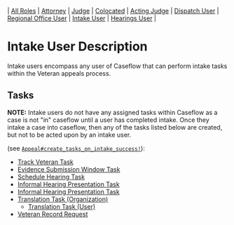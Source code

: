 | [All Roles][ar] | [Attorney][a] | [Judge][j] | [Colocated][c] | [Acting Judge][aj] | [Dispatch User][du] | [Regional Office User][ro] | [Intake User][iu] | [Hearings User][hu] |

# Intake User Description

Intake users encompass any user of Caseflow that can perform intake tasks within the Veteran appeals process.

## Tasks

**NOTE:** Intake users do not have any assigned tasks within Caseflow as a case is not "in" caseflow until a user has completed intake. Once they intake a case into caseflow, then any of the tasks listed below are created, but not to be acted upon by an intake user.

(see [`Appeal#create_tasks_on_intake_success!`](https://github.com/department-of-veterans-affairs/caseflow/blob/master/app/models/appeal.rb#L336)):

- [Track Veteran Task](../task_descr/TrackVeteranTask_Organization.md)
- [Evidence Submission Window Task](../task_descr/EvidenceSubmissionWindowTask_Organization.md)
- [Schedule Hearing Task](../task_descr/ScheduleHearingTask_Organization.md)
- [Informal Hearing Presentation Task](../task_descr/InformalHearingPresentationTask_Organization.md)
- [Informal Hearing Presentation Task](../task_descr/InformalHearingPresentationTask_User.md)
- [Translation Task (Organization)](../task_descr/TranslationTask_Organization.md)
  - [Translation Task (User)](../task_descr/TranslationTask_User.md)
- [Veteran Record Request](../task_descr/VeteranRecordRequest_Organization.md)

[ar]: ./role-overview.md
[ro]: ./Regional_Office_User.md
[aj]: ./Acting_Judge.md
[a]: ./Attorney.md
[hu]: ./Hearings_User.md
[iu]: ./Intake_User.md
[du]: ./Dispatch_User.md
[c]: ./Colocated.md
[j]: ./Judge.md
[vsoe]: ./VSO_Employee.md

